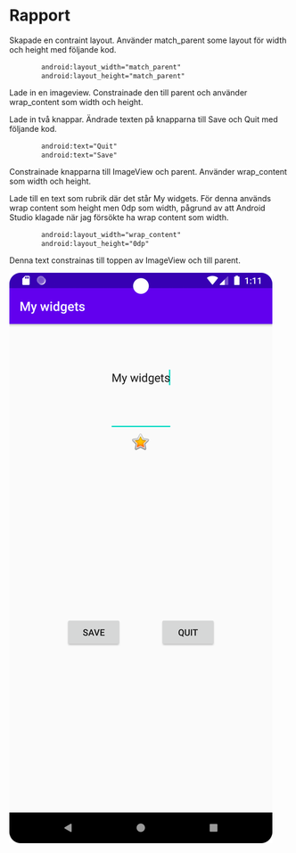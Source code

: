
# Rapport

Skapade en contraint layout. Använder match_parent some layout för width och height med följande kod.
```
        android:layout_width="match_parent"
        android:layout_height="match_parent"
```

Lade in en imageview. Constrainade den till parent och använder wrap_content som width och height.

Lade in två knappar. Ändrade texten på knapparna till Save och Quit med följande kod.
```
        android:text="Quit"
        android:text="Save"
```
Constrainade knapparna till ImageView och parent. Använder wrap_content som width och height.

Lade till en text som rubrik där det står My widgets. För denna används wrap content som height 
men 0dp som width, pågrund av att Android Studio klagade när jag försökte ha wrap content som width.
```
        android:layout_width="wrap_content"
        android:layout_height="0dp"
```

Denna text constrainas till toppen av ImageView och till parent.

![](MywidgetsScreenshot.png)

